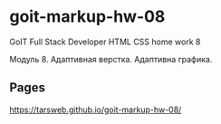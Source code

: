 # goit-markup-hw-08
GoIT Full Stack Developer HTML CSS home work 8

Модуль 8. Адаптивная верстка. Адаптивна графика.

## Pages 
https://tarsweb.github.io/goit-markup-hw-08/
